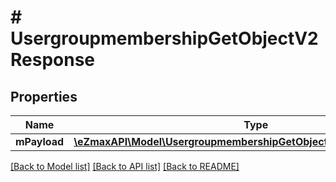 # # UsergroupmembershipGetObjectV2Response

## Properties

Name | Type | Description | Notes
------------ | ------------- | ------------- | -------------
**mPayload** | [**\eZmaxAPI\Model\UsergroupmembershipGetObjectV2ResponseMPayload**](UsergroupmembershipGetObjectV2ResponseMPayload.md) |  |

[[Back to Model list]](../../README.md#models) [[Back to API list]](../../README.md#endpoints) [[Back to README]](../../README.md)
